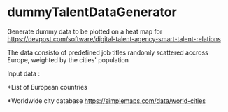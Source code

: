 # dummyTalentDataGenerator
Generate dummy data to be plotted on a heat map for https://devpost.com/software/digital-talent-agency-smart-talent-relations

The data consisto of predefined job titles randomly scattered accross Europe, weighted by the cities' population

Input data :

*List of European countries

*Worldwide city database https://simplemaps.com/data/world-cities
